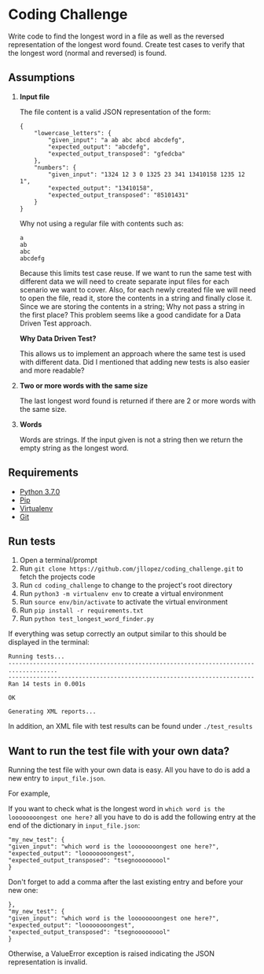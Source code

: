 # Coding Challenge

Write code to find the longest word in a file as well as the reversed representation of the longest word found. Create test cases to verify that the longest word (normal and reversed) is found.

## Assumptions

1. **Input file**

   The file content is a valid JSON representation of the form:

   ```
   {
       "lowercase_letters": {
           "given_input": "a ab abc abcd abcdefg",
           "expected_output": "abcdefg",
           "expected_output_transposed": "gfedcba"
       },
       "numbers": {
           "given_input": "1324 12 3 0 1325 23 341 13410158 1235 12 1",
           "expected_output": "13410158",
           "expected_output_transposed": "85101431"
       }
   }
   ```

   Why not using a regular file with contents such as:

   ```
   a
   ab
   abc
   abcdefg
   ```

   Because this limits test case reuse. If we want to run the same test with different data we will need to create separate input files for each scenario we want to cover. Also, for each newly created file we will need to open the file, read it, store the contents in a string and finally close it. Since we are storing the contents in a string; Why not pass a string in the first place? This problem seems like a good candidate for a Data Driven Test approach.

   **Why Data Driven Test?**

   This allows us to implement an approach where the same test is used with different data. Did I mentioned that adding new tests is also easier and more readable?

2. **Two or more words with the same size**

   The last longest word found is returned if there are 2 or more words with the same size.

3. **Words**

   Words are strings. If the input given is not a string then we return the empty string as the longest word.

## Requirements

- [Python 3.7.0](https://www.python.org/downloads/release/python-370/)
- [Pip](https://pip.pypa.io/en/stable/installing/)
- [Virtualenv](https://docs.python.org/3/tutorial/venv.html)
- [Git](https://git-scm.com/downloads)

## Run tests

1. Open a terminal/prompt
2. Run `git clone https://github.com/jllopez/coding_challenge.git` to fetch the projects code
3. Run `cd coding_challenge` to change to the project's root directory
4. Run `python3 -m virtualenv env` to create a virtual environment
5. Run `source env/bin/activate` to activate the virtual environment
6. Run `pip install -r requirements.txt`
7. Run `python test_longest_word_finder.py`

If everything was setup correctly an output similar to this should be displayed in the terminal:

```
Running tests...
----------------------------------------------------------------------
..............
----------------------------------------------------------------------
Ran 14 tests in 0.001s

OK

Generating XML reports...
```

In addition, an XML file with test results can be found under `./test_results`

## Want to run the test file with your own data?

Running the test file with your own data is easy. All you have to do is add a new entry to `input_file.json`.

For example,

If you want to check what is the longest word in `which word is the loooooooongest one here?` all you have to do is add the following entry at the end of the dictionary in `input_file.json`:

```
"my_new_test": {
"given_input": "which word is the loooooooongest one here?",
"expected_output": "loooooooongest",
"expected_output_transposed": "tsegnooooooool"
}
```

Don't forget to add a comma after the last existing entry and before your new one:

```
},
"my_new_test": {
"given_input": "which word is the loooooooongest one here?",
"expected_output": "loooooooongest",
"expected_output_transposed": "tsegnooooooool"
}
```

Otherwise, a ValueError exception is raised indicating the JSON representation is invalid.
